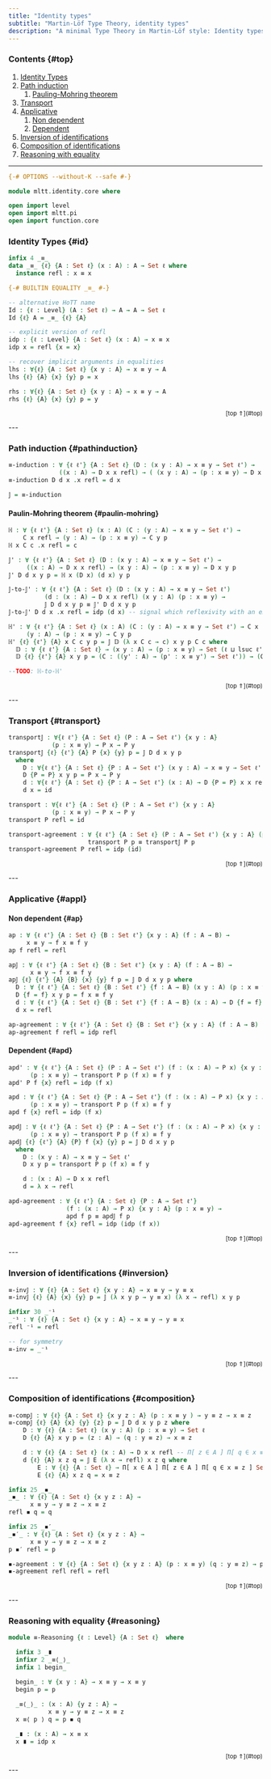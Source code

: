 ```yaml
---
title: "Identity types"
subtitle: "Martin-Löf Type Theory, identity types"
description: "A minimal Type Theory in Martin-Löf style: Identity types"
---
```


### Contents {#top}

1. [Identity Types](#id)
1. [Path induction](#pathinduction)
   1. [Pauling-Mohring theorem](#paulin-mohring)
1. [Transport](#transport)
1. [Applicative](#appl)
   1. [Non dependent](#ap)
   1. [Dependent](#apd)
1. [Inversion of identifications](#inversion)
1. [Composition of identifications](#composition)
1. [Reasoning with equality](#reasoning)

--------------------------------------------------------------------------------


```agda
{-# OPTIONS --without-K --safe #-}

module mltt.identity.core where

open import level
open import mltt.pi
open import function.core
```

### Identity Types {#id}

```agda
infix 4 _≡_  
data _≡_ {ℓ} {A : Set ℓ} (x : A) : A → Set ℓ where
  instance refl : x ≡ x

{-# BUILTIN EQUALITY _≡_ #-}

-- alternative HoTT name
Id : {ℓ : Level} (A : Set ℓ) → A → A → Set ℓ
Id {ℓ} A = _≡_ {ℓ} {A}

-- explicit version of refl
idp : {ℓ : Level} {A : Set ℓ} (x : A) → x ≡ x
idp x = refl {x = x}

-- recover implicit arguments in equalities
lhs : ∀{ℓ} {A : Set ℓ} {x y : A} → x ≡ y → A
lhs {ℓ} {A} {x} {y} p = x

rhs : ∀{ℓ} {A : Set ℓ} {x y : A} → x ≡ y → A
rhs {ℓ} {A} {x} {y} p = y
```

<p style="font-size: smaller; text-align: right">[top ⇑](#top)</p>
---

### Path induction {#pathinduction}

```agda
≡-induction : ∀ {ℓ ℓ'} {A : Set ℓ} (D : (x y : A) → x ≡ y → Set ℓ') →
              ((x : A) → D x x refl) → ( (x y : A) → (p : x ≡ y) → D x y p )
≡-induction D d x .x refl = d x

𝕁 = ≡-induction
```

#### Paulin-Mohring theorem {#paulin-mohring}
```agda
ℍ : ∀ {ℓ ℓ'} {A : Set ℓ} (x : A) (C : (y : A) → x ≡ y → Set ℓ') → 
    C x refl → (y : A) → (p : x ≡ y) → C y p
ℍ x C c .x refl = c

𝕁' : ∀ {ℓ ℓ'} {A : Set ℓ} (D : (x y : A) → x ≡ y → Set ℓ') → 
     ((x : A) → D x x refl) → (x y : A) → (p : x ≡ y) → D x y p
𝕁' D d x y p = ℍ x (D x) (d x) y p

𝕁-to-𝕁' : ∀ {ℓ ℓ'} {A : Set ℓ} (D : (x y : A) → x ≡ y → Set ℓ')  
          (d : (x : A) → D x x refl) (x y : A) (p : x ≡ y) →
          𝕁 D d x y p ≡ 𝕁' D d x y p
𝕁-to-𝕁' D d x .x refl = idp (d x) -- signal which reflexivity with an explicit term

ℍ' : ∀ {ℓ ℓ'} {A : Set ℓ} (x : A) (C : (y : A) → x ≡ y → Set ℓ') → C x refl →
     (y : A) → (p : x ≡ y) → C y p
ℍ' {ℓ} {ℓ'} {A} x C c y p = 𝕁 𝔻 (λ x C c → c) x y p C c where 
  𝔻 : ∀ {ℓ ℓ'} {A : Set ℓ} → (x y : A) → (p : x ≡ y) → Set (ℓ ⊔ lsuc ℓ')
  𝔻 {ℓ} {ℓ'} {A} x y p = (C : ((y' : A) → (p' : x ≡ y') → Set ℓ')) → (C x refl → C y p)

--TODO: ℍ-to-ℍ'
```

<p style="font-size: smaller; text-align: right">[top ⇑](#top)</p>
---

### Transport {#transport}

```agda
transport𝕁 : ∀{ℓ ℓ'} {A : Set ℓ} (P : A → Set ℓ') {x y : A}
            (p : x ≡ y) → P x → P y
transport𝕁 {ℓ} {ℓ'} {A} P {x} {y} p = 𝕁 D d x y p 
  where
    D : ∀{ℓ ℓ'} {A : Set ℓ} {P : A → Set ℓ'} (x y : A) → x ≡ y → Set ℓ'
    D {P = P} x y p = P x → P y
    d : ∀{ℓ ℓ'} {A : Set ℓ} {P : A → Set ℓ'} (x : A) → D {P = P} x x refl
    d x = id

transport : ∀{ℓ ℓ'} {A : Set ℓ} (P : A → Set ℓ') {x y : A}
            (p : x ≡ y) → P x → P y
transport P refl = id

transport-agreement : ∀ {ℓ ℓ'} {A : Set ℓ} (P : A → Set ℓ') {x y : A} (p : x ≡ y) →
                      transport P p ≡ transport𝕁 P p
transport-agreement P refl = idp (id)
```

<p style="font-size: smaller; text-align: right">[top ⇑](#top)</p>
---

### Applicative {#appl}

#### Non dependent {#ap}

```agda
ap : ∀ {ℓ ℓ'} {A : Set ℓ} {B : Set ℓ'} {x y : A} (f : A → B) → 
     x ≡ y → f x ≡ f y
ap f refl = refl

ap𝕁 : ∀ {ℓ ℓ'} {A : Set ℓ} {B : Set ℓ'} {x y : A} (f : A → B) →
      x ≡ y → f x ≡ f y
ap𝕁 {ℓ} {ℓ'} {A} {B} {x} {y} f p = 𝕁 D d x y p where
  D : ∀ {ℓ ℓ'} {A : Set ℓ} {B : Set ℓ'} {f : A → B} (x y : A) (p : x ≡ y) → Set ℓ'
  D {f = f} x y p = f x ≡ f y
  d : ∀ {ℓ ℓ'} {A : Set ℓ} {B : Set ℓ'} {f : A → B} (x : A) → D {f = f} x x refl
  d x = refl

ap-agreement : ∀ {ℓ ℓ'} {A : Set ℓ} {B : Set ℓ'} {x y : A} (f : A → B) (p : x ≡ y) → ap f p ≡ ap𝕁 f p
ap-agreement f refl = idp refl
```

#### Dependent {#apd}

```agda
apd' : ∀ {ℓ ℓ'} {A : Set ℓ} (P : A → Set ℓ') (f : (x : A) → P x) {x y : A} → 
      (p : x ≡ y) → transport P p (f x) ≡ f y
apd' P f {x} refl = idp (f x)

apd : ∀ {ℓ ℓ'} {A : Set ℓ} {P : A → Set ℓ'} (f : (x : A) → P x) {x y : A} → 
      (p : x ≡ y) → transport P p (f x) ≡ f y
apd f {x} refl = idp (f x)

apd𝕁 : ∀ {ℓ ℓ'} {A : Set ℓ} {P : A → Set ℓ'} (f : (x : A) → P x) {x y : A} → 
      (p : x ≡ y) → transport P p (f x) ≡ f y
apd𝕁 {ℓ} {ℓ'} {A} {P} f {x} {y} p = 𝕁 D d x y p
  where
    D : (x y : A) → x ≡ y → Set ℓ'
    D x y p = transport P p (f x) ≡ f y

    d : (x : A) → D x x refl
    d = λ x → refl

apd-agreement : ∀ {ℓ ℓ'} {A : Set ℓ} {P : A → Set ℓ'} 
                (f : (x : A) → P x) {x y : A} (p : x ≡ y) →
                apd f p ≡ apd𝕁 f p
apd-agreement f {x} refl = idp (idp (f x))
```


<p style="font-size: smaller; text-align: right">[top ⇑](#top)</p>
---

### Inversion of identifications {#inversion}

```agda
≡-inv𝕁 : ∀ {ℓ} {A : Set ℓ} {x y : A} → x ≡ y → y ≡ x
≡-inv𝕁 {ℓ} {A} {x} {y} p = 𝕁 (λ x y p → y ≡ x) (λ x → refl) x y p

infixr 30 _⁻¹
_⁻¹ : ∀ {ℓ} {A : Set ℓ} {x y : A} → x ≡ y → y ≡ x
refl ⁻¹ = refl

-- for symmetry
≡-inv = _⁻¹
```

<p style="font-size: smaller; text-align: right">[top ⇑](#top)</p>
---

### Composition of identifications {#composition}

```agda
≡-comp𝕁 : ∀ {ℓ} {A : Set ℓ} {x y z : A} (p : x ≡ y ) → y ≡ z → x ≡ z
≡-comp𝕁 {ℓ} {A} {x} {y} {z} p = 𝕁 D d x y p z where 
    D : ∀ {ℓ} {A : Set ℓ} (x y : A) (p : x ≡ y) → Set ℓ
    D {ℓ} {A} x y p = (z : A) → (q : y ≡ z) → x ≡ z

    d : ∀ {ℓ} {A : Set ℓ} (x : A) → D x x refl -- Π[ z ∈ A ] Π[ q ∈ x ≡ z ] (x ≡ z)
    d {ℓ} {A} x z q = 𝕁 E (λ x → refl) x z q where
        E : ∀ {ℓ} {A : Set ℓ} → Π[ x ∈ A ] Π[ z ∈ A ] Π[ q ∈ x ≡ z ] Set ℓ
        E {ℓ} {A} x z q = x ≡ z

infix 25 _◾_
_◾_ : ∀ {ℓ} {A : Set ℓ} {x y z : A} →
      x ≡ y → y ≡ z → x ≡ z
refl ◾ q = q

infix 25 _◾′_
_◾′_ : ∀ {ℓ} {A : Set ℓ} {x y z : A} →
      x ≡ y → y ≡ z → x ≡ z
p ◾′ refl = p

◾-agreement : ∀ {ℓ} {A : Set ℓ} {x y z : A} (p : x ≡ y) (q : y ≡ z) → p ◾ q ≡ p ◾′ q
◾-agreement refl refl = refl
```

<p style="font-size: smaller; text-align: right">[top ⇑](#top)</p>
---

### Reasoning with equality {#reasoning}

```agda
module ≡-Reasoning {ℓ : Level} {A : Set ℓ}  where

  infix 3 _∎
  infixr 2 _≡⟨_⟩_
  infix 1 begin_

  begin_ : ∀ {x y : A} → x ≡ y → x ≡ y
  begin p = p
  
  _≡⟨_⟩_ : (x : A) {y z : A} →
           x ≡ y → y ≡ z → x ≡ z
  x ≡⟨ p ⟩ q = p ◾ q

  _∎ : (x : A) → x ≡ x
  x ∎ = idp x
```

<p style="font-size: smaller; text-align: right">[top ⇑](#top)</p>
---
